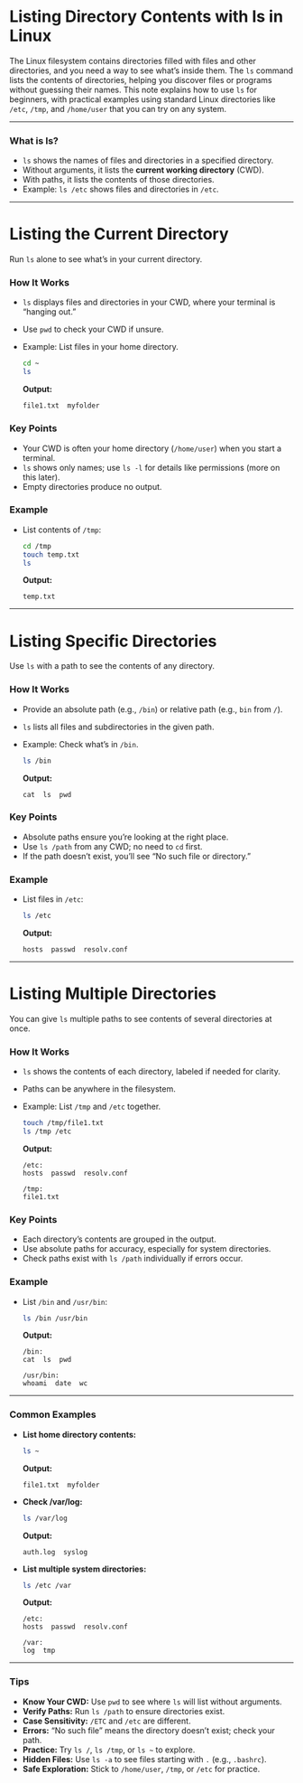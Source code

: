 # **Listing Directory Contents with ls in Linux**

The Linux filesystem contains directories filled with files and other directories, and you need a way to see what’s inside them. The `ls` command lists the contents of directories, helping you discover files or programs without guessing their names. This note explains how to use `ls` for beginners, with practical examples using standard Linux directories like `/etc`, `/tmp`, and `/home/user` that you can try on any system.

---

### **What is ls?**

- `ls` shows the names of files and directories in a specified directory.
- Without arguments, it lists the **current working directory** (CWD).
- With paths, it lists the contents of those directories.
- Example: `ls /etc` shows files and directories in `/etc`.

---

# **Listing the Current Directory**

Run `ls` alone to see what’s in your current directory.

### **How It Works**

- `ls` displays files and directories in your CWD, where your terminal is “hanging out.”
- Use `pwd` to check your CWD if unsure.
- Example: List files in your home directory.
    
    ```bash
    cd ~
    ls
    ```
    
    **Output:**
    
    ```
    file1.txt  myfolder
    ```
    

### **Key Points**

- Your CWD is often your home directory (`/home/user`) when you start a terminal.
- `ls` shows only names; use `ls -l` for details like permissions (more on this later).
- Empty directories produce no output.

### **Example**

- List contents of `/tmp`:
    
    ```bash
    cd /tmp
    touch temp.txt
    ls
    ```
    
    **Output:**
    
    ```
    temp.txt
    ```
    

---

# **Listing Specific Directories**

Use `ls` with a path to see the contents of any directory.

### **How It Works**

- Provide an absolute path (e.g., `/bin`) or relative path (e.g., `bin` from `/`).
- `ls` lists all files and subdirectories in the given path.
- Example: Check what’s in `/bin`.
    
    ```bash
    ls /bin
    ```
    
    **Output:**
    
    ```
    cat  ls  pwd
    ```
    

### **Key Points**

- Absolute paths ensure you’re looking at the right place.
- Use `ls /path` from any CWD; no need to `cd` first.
- If the path doesn’t exist, you’ll see “No such file or directory.”

### **Example**

- List files in `/etc`:
    
    ```bash
    ls /etc
    ```
    
    **Output:**
    
    ```
    hosts  passwd  resolv.conf
    ```
    

---

# **Listing Multiple Directories**

You can give `ls` multiple paths to see contents of several directories at once.

### **How It Works**

- `ls` shows the contents of each directory, labeled if needed for clarity.
- Paths can be anywhere in the filesystem.
- Example: List `/tmp` and `/etc` together.
    
    ```bash
    touch /tmp/file1.txt
    ls /tmp /etc
    ```
    
    **Output:**
    
    ```
    /etc:
    hosts  passwd  resolv.conf
    
    /tmp:
    file1.txt
    ```
    

### **Key Points**

- Each directory’s contents are grouped in the output.
- Use absolute paths for accuracy, especially for system directories.
- Check paths exist with `ls /path` individually if errors occur.

### **Example**

- List `/bin` and `/usr/bin`:
    
    ```bash
    ls /bin /usr/bin
    ```
    
    **Output:**
    
    ```
    /bin:
    cat  ls  pwd
    
    /usr/bin:
    whoami  date  wc
    ```
    

---

### **Common Examples**

- **List home directory contents:**
    
    ```bash
    ls ~
    ```
    
    **Output:**
    
    ```
    file1.txt  myfolder
    ```
    
- **Check /var/log:**
    
    ```bash
    ls /var/log
    ```
    
    **Output:**
    
    ```
    auth.log  syslog
    ```
    
- **List multiple system directories:**
    
    ```bash
    ls /etc /var
    ```
    
    **Output:**
    
    ```
    /etc:
    hosts  passwd  resolv.conf
    
    /var:
    log  tmp
    ```
    

---

### **Tips**

- **Know Your CWD:** Use `pwd` to see where `ls` will list without arguments.
- **Verify Paths:** Run `ls /path` to ensure directories exist.
- **Case Sensitivity:** `/ETC` and `/etc` are different.
- **Errors:** “No such file” means the directory doesn’t exist; check your path.
- **Practice:** Try `ls /`, `ls /tmp`, or `ls ~` to explore.
- **Hidden Files:** Use `ls -a` to see files starting with `.` (e.g., `.bashrc`).
- **Safe Exploration:** Stick to `/home/user`, `/tmp`, or `/etc` for practice.